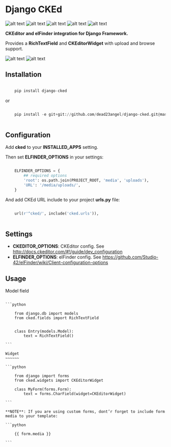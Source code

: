 Django CKEd
===========

![alt text](https://pypip.in/version/django-cked/badge.svg "Latest Version")
![alt text](https://pypip.in/download/django-cked/badge.svg "Downloads")
![alt text](https://pypip.in/py_versions/django-cked/badge.svg "Supported Python versions")
![alt text](https://pypip.in/status/django-cked/badge.svg "Development Status")
![alt text](https://pypip.in/license/django-cked/badge.svg "License")

**CKEditor and elFinder integration for Django Framework.**

Provides a **RichTextField** and **CKEditorWidget** with upload and
browse support.

![alt text](https://github.com/dead23angel/django-cked/blob/master/img/ckeditor.jpg "CKEditor")
![alt text](https://github.com/dead23angel/django-cked/blob/master/img/elfinder.jpg "elFinder")

Installation
------------

```python

    pip install django-cked

```

or

```python

    pip install -e git+git://github.com/dead23angel/django-cked.git@master
    
```

Configuration
-------------

Add **cked** to your **INSTALLED_APPS** setting.

Then set **ELFINDER_OPTIONS** in your settings:

```python

    ELFINDER_OPTIONS = {
        ## required options
        'root': os.path.join(PROJECT_ROOT, 'media', 'uploads'),
        'URL': '/media/uploads/',
    }

```

And add CKEd URL include to your project **urls.py** file:

```python

    url(r'^cked/', include('cked.urls')),
    
```

Settings
--------

-  **CKEDITOR\_OPTIONS**: CKEditor config. See
   http://docs.ckeditor.com/#!/guide/dev_configuration
-  **ELFINDER\_OPTIONS**: elFinder config. See
   https://github.com/Studio-42/elFinder/wiki/Client-configuration-options

Usage
-----

Model field
~~~~~~~~~~~

```python

    from django.db import models
    from cked.fields import RichTextField


    class Entry(models.Model):
        text = RichTextField()

```

Widget
~~~~~~

```python

    from django import forms
    from cked.widgets import CKEditorWidget

    class MyForm(forms.Form):
        text = forms.CharField(widget=CKEditorWidget)

```

**NOTE**: If you are using custom forms, dont’r forget to include form
media to your template:

```python

    {{ form.media }}
    
```
